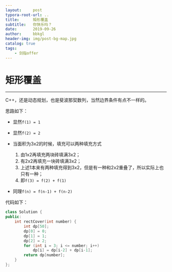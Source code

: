 ```yaml
---
layout:     post
typora-root-url: ..
title:      矩形覆盖
subtitle:   你快乐吗？
date:       2019-09-26
author:     bbkgl
header-img: img/post-bg-map.jpg
catalog: true
tags:
    - 剑指offer
---
```


# 矩形覆盖

---

C++，还是动态规划，也是斐波那契数列，当然边界条件有点不一样的。

思路如下：

- 显然`f(1) = 1`
- 显然`f(2) = 2`
- 当面积为3x2的时候，填充可以两种填充方式

    1. 由1x2再填充两块砖填满3x2；
    2. 有2x2再填充一块砖填满3x2；
    3. 上述1本来有两种填充得到3x2，但是有一种和2x2重叠了，所以实际上也只有一种；
    4. 即`f(3) = f(2) + f(1)`
- 同理`f(n) = f(n-1) + f(n-2)`

代码如下：

```cpp
class Solution {
public:
    int rectCover(int number) {
        int dp[50];
        dp[0] = 0;
        dp[1] = 1;
        dp[2] = 2;
        for (int i = 3; i <= number; i++)
            dp[i] = dp[i-2] + dp[i-1];
        return dp[number];
    }
};
```







